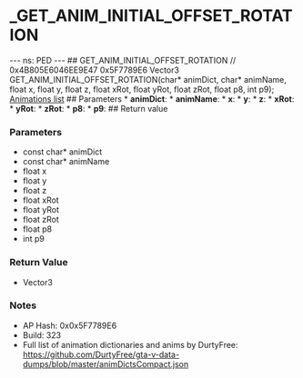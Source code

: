 # _GET_ANIM_INITIAL_OFFSET_ROTATION

--- ns: PED --- ## GET_ANIM_INITIAL_OFFSET_ROTATION  // 0x4B805E6046EE9E47 0x5F7789E6 Vector3 GET_ANIM_INITIAL_OFFSET_ROTATION(char* animDict, char* animName, float x, float y, float z, float xRot, float yRot, float zRot, float p8, int p9);  [Animations list](https://alexguirre.github.io/animations-list/)  ## Parameters * **animDict**: * **animName**: * **x**: * **y**: * **z**: * **xRot**: * **yRot**: * **zRot**: * **p8**: * **p9**:  ## Return value

### Parameters
* const char* animDict
* const char* animName
* float x
* float y
* float z
* float xRot
* float yRot
* float zRot
* float p8
* int p9

### Return Value
* Vector3

### Notes
* AP Hash: 0x0x5F7789E6
* Build: 323
* Full list of animation dictionaries and anims by DurtyFree: https://github.com/DurtyFree/gta-v-data-dumps/blob/master/animDictsCompact.json

